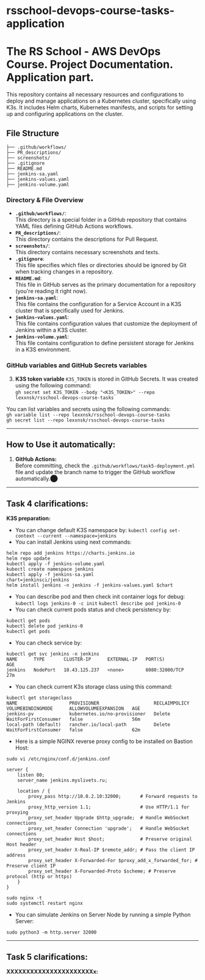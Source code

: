 # rsschool-devops-course-tasks-application



# The RS School - AWS DevOps Course. Project Documentation. Application part.

This repository contains all necessary resources and configurations to deploy and manage applications on a Kubernetes cluster, specifically using K3s. It includes Helm charts, Kubernetes manifests, and scripts for setting up and configuring applications on the cluster.

## File Structure
```
├── .github/workflows/
├── PR_descriptions/
├── screenshots/
├── .gitignore
├── README.md
├── jenkins-sa.yaml
├── jenkins-values.yaml
├── jenkins-volume.yaml
```

### Directory & File Overview

- **```.github/workflows/```**:  
  This directory is a special folder in a GitHub repository that contains YAML files defining GitHub Actions workflows. 
- **```PR_descriptions/```**:  
  This directory contains the descriptions for Pull Request.
- **```screenshots/```**:  
  This directory contains necessary screenshots and texts.
- **```.gitignore```**:  
  This file specifies which files or directories should be ignored by Git when tracking changes in a repository.
- **```README.md```**:  
  This file in GitHub serves as the primary documentation for a repository (you're reading it right now).
- **```jenkins-sa.yaml```**:  
  This file contains the configuration for a Service Account in a K3S cluster that is specifically used for Jenkins.
- **```jenkins-values.yaml```**:  
  This file contains configuration values that customize the deployment of Jenkins within a K3S cluster.
- **```jenkins-volume.yaml```**:  
  This file contains configuration to define persistent storage for Jenkins in a K3S environment.

### GitHub variables and GitHub Secrets variables
3. **K3S token variable** ```K3S_TOKEN``` is stored in GitHub Secrets. It was created using the following command:  
```gh secret set K3S_TOKEN --body "<K3S_TOKEN>" --repo lexxnsk/rsschool-devops-course-tasks```  

You can list variables and secrets using the following commands:  
```gh variable list --repo lexxnsk/rsschool-devops-course-tasks```  
```gh secret list --repo lexxnsk/rsschool-devops-course-tasks```  

---

## How to Use it automatically:
1. **GitHub Actions:**  
   Before committing, check the ```.github/workflows/task5-deployment.yml``` file and update the branch name to trigger the GitHub workflow automatically.​⬤

---
## Task 4 clarifications:
**K3S preparation:**
- You can change default K3S namespace by:
```kubectl config set-context --current --namespace=jenkins```
- You can install Jenkins using next commands:
```
helm repo add jenkins https://charts.jenkins.io
helm repo update
kubectl apply -f jenkins-volume.yaml
kubectl create namespace jenkins
kubectl apply -f jenkins-sa.yaml    
chart=jenkinsci/jenkins
helm install jenkins -n jenkins -f jenkins-values.yaml $chart
```
- You can describe pod and then check init container logs for debug:
```kubectl logs jenkins-0 -c init``` 
```kubectl describe pod jenkins-0```
- You can check current pods status and check persistency by:
```
kubectl get pods
kubectl delete pod jenkins-0
kubectl get pods
```
- You can check service by:
```
kubectl get svc jenkins -n jenkins
NAME      TYPE       CLUSTER-IP      EXTERNAL-IP   PORT(S)          AGE
jenkins   NodePort   10.43.125.237   <none>        8080:32000/TCP   27m
```
- You can check current K3s storage class using this command:  
```
kubectl get storageclass
NAME                   PROVISIONER                    RECLAIMPOLICY   VOLUMEBINDINGMODE      ALLOWVOLUMEEXPANSION   AGE
jenkins-pv             kubernetes.io/no-provisioner   Delete          WaitForFirstConsumer   false                  56m
local-path (default)   rancher.io/local-path          Delete          WaitForFirstConsumer   false                  62m
```
- Here is a simple NGINX reverse proxy config to be installed on Bastion Host:
```
sudo vi /etc/nginx/conf.d/jenkins.conf

server {
    listen 80;
    server_name jenkins.myslivets.ru;

    location / {
        proxy_pass http://10.0.2.10:32000;       # Forward requests to Jenkins
        proxy_http_version 1.1;                  # Use HTTP/1.1 for proxying
        proxy_set_header Upgrade $http_upgrade;  # Handle WebSocket connections
        proxy_set_header Connection 'upgrade';   # Handle WebSocket connections
        proxy_set_header Host $host;             # Preserve original Host header
        proxy_set_header X-Real-IP $remote_addr; # Pass the client IP address
        proxy_set_header X-Forwarded-For $proxy_add_x_forwarded_for; # Preserve client IP
        proxy_set_header X-Forwarded-Proto $scheme; # Preserve protocol (http or https)
    }
}

sudo nginx -t
sudo systemctl restart nginx
``` 
- You can simulate Jenkins on Server Node by running a simple Python Server:
```
sudo python3 -m http.server 32000
```

---
## Task 5 clarifications:
**XXXXXXXXXXXXXXXXXXXXXXx:**

